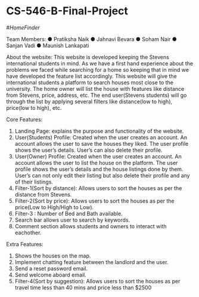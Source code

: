 # CS-546-B-Final-Project

#*HomeFinder*

Team Members:
● Pratiksha Naik
● Jahnavi Bevara
● Soham Nair
● Sanjan Vadi
● Maunish Lankapati

About the website: This website is developed keeping the Stevens international students in mind. As we have a first hand experience about the problems we faced while searching for a home so keeping that in mind we have developed the feature list accordingly. This website will give the international students a platform to search houses most close to the university. The home owner will list the house with features like distance from Stevens, price, address, etc. The end user(Stevens students) will go through the list by applying several filters like distance(low to high), price(low to high), etc.

Core Features:
1. Landing Page: explains the purpose and functionality of the website.
2. User(Students) Profile: Created when the user creates an account. An account allows the user to save the houses they liked. The user profile shows the user’s details. User’s can also delete their profile.
3. User(Owner) Profile: Created when the user creates an account. An account allows the user to list the house on the platform. The user profile shows the user’s details and the house listings done by them. User’s can not only edit their listing but also delete their profile and any of their listings.
4. Filter-1(Sort by distance): Allows users to sort the houses as per the distance from Stevens.
6. Filter-2(Sort by price): Allows users to sort the houses as per the price(Low to High/High to Low).
7. Filter-3 : Number of Bed and Bath available.
8. Search bar allows user to search by keywords.
9. Comment section allows students and owners to interact with eachother.

Extra Features:
1. Shows the houses on the map.
2. Implement chatting feature between the landlord and the user.
3. Send a reset password email.
4. Send welcome aboard email.
5. Filter-4(Sort by suggestion): Allows users to sort the houses as per travel time less than 40 mins and price less than $2500



